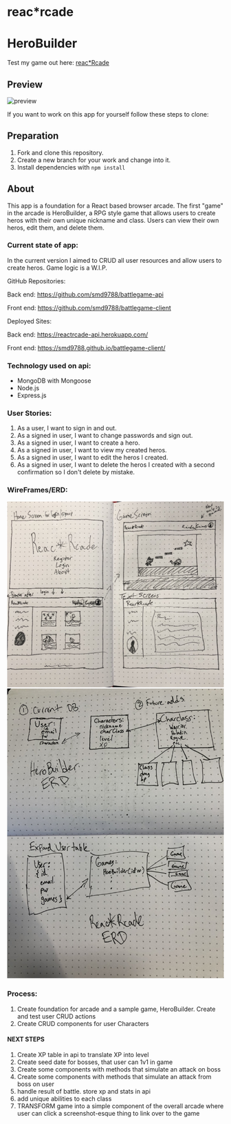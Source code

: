 # reac*rcade
# HeroBuilder

Test my game out here: [reac*Rcade](https://smd9788.github.io/battlegame-client/#/)
## Preview

![preview](https://imgur.com/a/DLDsaKX)

If you want to work on this app for yourself follow these steps to clone:
## Preparation

1. Fork and clone this repository.
2. Create a new branch for your work and change into it.
3. Install dependencies with `npm install`

## About

This app is a foundation for a React based browser arcade. The first "game" in the arcade is HeroBuilder, a RPG style game that allows users to create heros with their own unique nickname and class. Users can view their own heros, edit them, and delete them.

### Current state of app:
In the current version I aimed to CRUD all user resources and allow users to create heros. Game logic is a W.I.P.

GitHub Repositories:

Back end: https://github.com/smd9788/battlegame-api

Front end: https://github.com/smd9788/battlegame-client

Deployed Sites:

Back end: https://reactrcade-api.herokuapp.com/

Front end: https://smd9788.github.io/battlegame-client/

### Technology used on api:
  - MongoDB with Mongoose
  - Node.js
  - Express.js

### User Stories:
1. As a user, I want to sign in and out.
2. As a signed in user, I want to change passwords and sign out.
3. As a signed in user, I want to create a hero.
4. As a signed in user, I want to view my created heros.
5. As a signed in user, I want to edit the heros I created.
6. As a signed in user, I want to delete the heros I created with a second confirmation so I don't delete by mistake.

### WireFrames/ERD:
![wireframe](/images/wireframe.jpg)
![erd](/images/erd.jpg)

### Process:
1. Create foundation for arcade and a sample game, HeroBuilder. Create and test user CRUD actions
2. Create CRUD components for user Characters
#### NEXT STEPS
1. Create XP table in api to translate XP into level
2. Create seed date for bosses, that user can 1v1 in game
3. Create some components with methods that simulate an attack on boss
4. Create some components with methods that simulate an attack from boss on user
5. handle result of battle. store xp and stats in api
6. add unique abilities to each class
7. TRANSFORM game into a simple component of the overall arcade where user can click a screenshot-esque thing to link over to the game
